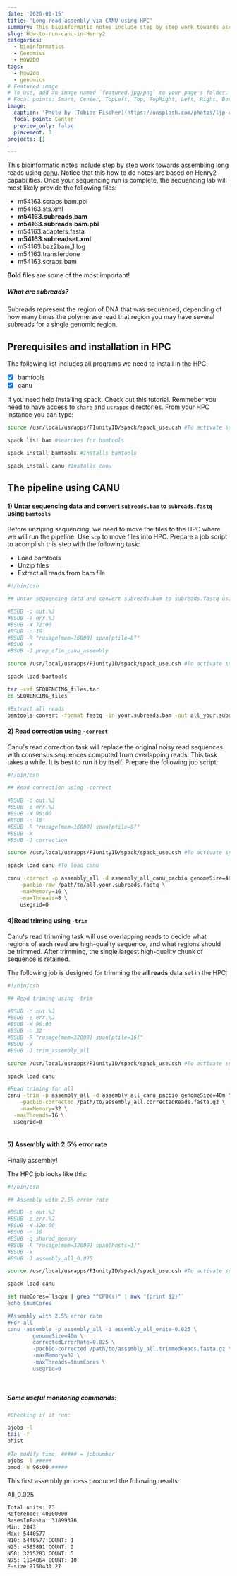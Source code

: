 ```yaml
---
date: '2020-01-15'
title: 'Long read assembly via CANU using HPC'
summary: This bioinformatic notes include step by step work towards assembling long reads using canu.
slug: How-to-run-canu-in-Henry2
categories:
  - bioinformatics
  - Genomics
  - HOW2DO
tags:
  - how2do
  - genomics
# Featured image
# To use, add an image named `featured.jpg/png` to your page's folder.
# Focal points: Smart, Center, TopLeft, Top, TopRight, Left, Right, BottomLeft, Bottom, BottomRight.
image:
  caption: 'Photo by [Tobias Fischer](https://unsplash.com/photos/ljp-ewA23lc)'
  focal_point: Center
  preview_only: false
  placement: 3
projects: []

---
```



This bioinformatic notes include step by step work towards assembling long reads using [canu](https://canu.readthedocs.io/en/latest/). Notice that this how to do notes are based on Henry2 capabilities. Once your sequencing run is complete, the sequencing lab will most likely provide the following files:

- m54163.scraps.bam.pbi
- m54163.sts.xml
- **m54163.subreads.bam**
- **m54163.subreads.bam.pbi**
- m54163.adapters.fasta                     
- **m54163.subreadset.xml**
- m54163.baz2bam_1.log                      
- m54163.transferdone
- m54163.scraps.bam    

**Bold** files are some of the most important!

##### What are subreads?

Subreads represent the region of DNA that was sequenced, depending of how many times the polymerase read that region you may have several subreads for a single genomic region. 

## Prerequisites and installation in HPC

The following list includes all programs we need to install in the HPC:

- [x] bamtools
- [x] canu

If you need help installing spack. Check out this tutorial. Remmeber you need to have access to `share` and `usrapps` directories. From your HPC instance you can type:

```sh
source /usr/local/usrapps/PIunityID/spack/spack_use.csh #To activate spack

spack list bam #searches for bamtools

spack install bamtools #Installs bamtools

spack install canu #Installs canu


```

## The pipeline using CANU

#### 1) Untar sequencing data and convert `subreads.bam` to `subreads.fastq` using `bamtools`

Before unziping sequencing, we need to move the files to the HPC where we will run the pipeline. Use `scp` to move files into HPC. Prepare a job script to acomplish this step with the following task: 

- Load bamtools 
- Unzip files
- Extract all reads from bam file

```sh
#!/bin/csh

## Untar sequencing data and convert subreads.bam to subreads.fastq using bamtools

#BSUB -o out.%J
#BSUB -e err.%J 
#BSUB -W 72:00
#BSUB -n 16
#BSUB -R "rusage[mem=16000] span[ptile=8]"
#BSUB -x 
#BSUB -J prep_cfim_canu_assembly

source /usr/local/usrapps/PIunityID/spack/spack_use.csh #To activate spack

spack load bamtools

tar -xvf SEQUENCING_files.tar 
cd SEQUENCING_files

#Extract all reads
bamtools convert -format fastq -in your.subreads.bam -out all_your.subreads.fastq
```

#### 2) Read correction using  `-correct` 

Canu's read correction task will replace the original noisy read sequences with consensus sequences computed from overlapping reads. This task takes a while. It is best to run it by itself. Prepare the following job script:

```bash
#!/bin/csh

## Read correction using -correct 

#BSUB -o out.%J
#BSUB -e err.%J 
#BSUB -W 96:00
#BSUB -n 16
#BSUB -R "rusage[mem=16000] span[ptile=8]"
#BSUB -x 
#BSUB -J correction

source /usr/local/usrapps/PIunityID/spack/spack_use.csh #To activate spack

spack load canu #To load canu

canu -correct -p assembly_all -d assembly_all_canu_pacbio genomeSize=40m \
	-pacbio-raw /path/to/all.your.subreads.fastq \
	-maxMemory=16 \
	-maxThreads=8 \
	usegrid=0
```

#### 4)Read triming using `-trim` 

Canu's read trimming task will use overlapping reads to decide what regions of each read are high-quality sequence, and what regions should be trimmed. After trimming, the single largest high-quality chunk of sequence is retained.

The following job is designed for trimming the **all reads** data set in the HPC:

```bash
#!/bin/csh

## Read triming using -trim

#BSUB -o out.%J
#BSUB -e err.%J 
#BSUB -W 96:00
#BSUB -n 32
#BSUB -R "rusage[mem=32000] span[ptile=16]"
#BSUB -x 
#BSUB -J trim_assembly_all

source /usr/local/usrapps/PIunityID/spack/spack_use.csh #To activate spack

spack load canu

#Read triming for all 
canu -trim -p assembly_all -d assembly_all_canu_pacbio genomeSize=40m \
	-pacbio-corrected /path/to/assembly_all.correctedReads.fasta.gz \
	-maxMemory=32 \
  -maxThreads=16 \
  usegrid=0
        
```

#### 5) Assembly with 2.5% error rate

Finally assembly!
 

The HPC job looks like this:

```sh
#!/bin/csh

## Assembly with 2.5% error rate

#BSUB -o out.%J
#BSUB -e err.%J 
#BSUB -W 120:00
#BSUB -n 16
#BSUB -q shared_memory
#BSUB -R "rusage[mem=32000] span[hosts=1]"
#BSUB -x 
#BSUB -J assembly_all_0.025

source /usr/local/usrapps/PIunityID/spack/spack_use.csh #To activate spack

spack load canu

set numCores=`lscpu | grep "^CPU(s)" | awk '{print $2}’`
echo $numCores

#Assembly with 2.5% error rate 
#For all
canu -assemble -p assembly_all -d assembly_all_erate-0.025 \
        genomeSize=40m \
        correctedErrorRate=0.025 \
        -pacbio-corrected /path/to/assembly_all.trimmedReads.fasta.gz \
        -maxMemory=32 \
        -maxThreads=$numCores \
        usegrid=0
        
        
```



##### Some useful monitoring commands:

```sh
#Checking if it run:

bjobs -l
tail -f
bhist
 
#To modify time, ##### = jobnumber
bjobs -l #####
bmod -W 96:00 #####

```

This first assembly process produced the following results:

All_0.025

```sh
Total units: 23
Reference: 40000000
BasesInFasta: 31899376
Min: 2043
Max: 5440577
N10: 5440577 COUNT: 1
N25: 4585891 COUNT: 2
N50: 3215283 COUNT: 5
N75: 1194864 COUNT: 10
E-size:2750431.27
```




